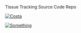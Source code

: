 Tissue Tracking Source Code Repo

[![Costa](https://img.shields.io/website-up-down-green-red/http/shields.io.svg?style=for-the-badge)](http://costa.jack.engineering/)

[![Something](https://https://gitpod.io/button/open-in-gitpod.svg)](https://jack.engineering)

